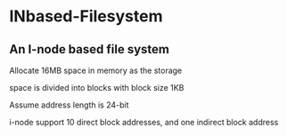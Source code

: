 # INbased-Filesystem
An I-node based file system
-----------------------
Allocate 16MB space in memory as the storage

space is divided into blocks with block size 1KB

Assume address length is 24-bit

i-node support 10 direct block addresses, and one indirect block address

